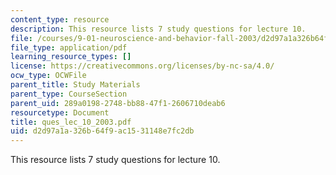 ```yaml
---
content_type: resource
description: This resource lists 7 study questions for lecture 10.
file: /courses/9-01-neuroscience-and-behavior-fall-2003/d2d97a1a326b64f9ac1531148e7fc2db_ques_lec_10_2003.pdf
file_type: application/pdf
learning_resource_types: []
license: https://creativecommons.org/licenses/by-nc-sa/4.0/
ocw_type: OCWFile
parent_title: Study Materials
parent_type: CourseSection
parent_uid: 289a0198-2748-bb88-47f1-2606710deab6
resourcetype: Document
title: ques_lec_10_2003.pdf
uid: d2d97a1a-326b-64f9-ac15-31148e7fc2db
---
```

This resource lists 7 study questions for lecture 10.